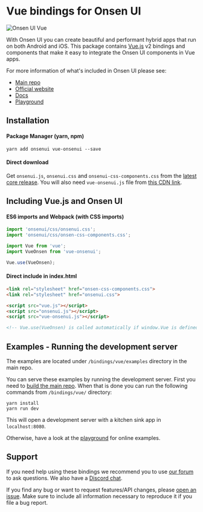 # Vue bindings for Onsen UI

![Onsen UI Vue](https://cloud.githubusercontent.com/assets/6549462/18077336/e982c922-6ebf-11e6-895d-232357ff8f8c.png)

With Onsen UI you can create beautiful and performant hybrid apps that run on both Android and iOS. This package contains [Vue.js](https://vuejs.org) v2 bindings and components that make it easy to integrate the Onsen UI components in Vue apps.

For more information of what's included in Onsen UI please see:

* [Main repo](https://github.com/OnsenUI/OnsenUI)
* [Official website](https://onsen.io/)
* [Docs](https://onsen.io/v2/guide/vue/)
* [Playground](https://onsen.io/playground/?framework=vue&category=reference&module=page)

## Installation

#### Package Manager (yarn, npm)

```
yarn add onsenui vue-onsenui --save
```

#### Direct download

Get `onsenui.js`, `onsenui.css` and `onsenui-css-components.css` from the [latest core release](https://github.com/OnsenUI/OnsenUI-dist/releases). You will also need `vue-onsenui.js` file from [this CDN link](https://unpkg.com/vue-onsenui).

## Including Vue.js and Onsen UI

#### ES6 imports and Webpack (with CSS imports)

```javascript
import 'onsenui/css/onsenui.css';
import 'onsenui/css/onsen-css-components.css';

import Vue from 'vue';
import VueOnsen from 'vue-onsenui';

Vue.use(VueOnsen);
```

#### Direct include in index.html

```html
<link rel="stylesheet" href="onsen-css-components.css">
<link rel="stylesheet" href="onsenui.css">

<script src="vue.js"></script>
<script src="onsenui.js"></script>
<script src="vue-onsenui.js"></script>

<!-- Vue.use(VueOnsen) is called automatically if window.Vue is defined -->
```

## Examples - Running the development server

The examples are located under `/bindings/vue/examples` directory in the main repo.

You can serve these examples by running the development server. First you need to [build the main repo](https://github.com/OnsenUI/OnsenUI/blob/master/CONTRIBUTING.md#development-setup). When that is done you can run the following commands from `/bindings/vue/` directory:

```
yarn install
yarn run dev
```

This will open a development server with a kitchen sink app in `localhost:8080`.

Otherwise, have a look at the [playground](https://onsen.io/playground/) for online examples.

## Support

If you need help using these bindings we recommend you to use [our forum](https://community.onsen.io/) to ask questions. We also have a [Discord chat](https://discord.gg/JWhBbnE).

If you find any bug or want to request features/API changes, please [open an issue](https://github.com/OnsenUI/OnsenUI/issues). Make sure to include all information necessary to reproduce it if you file a bug report.
